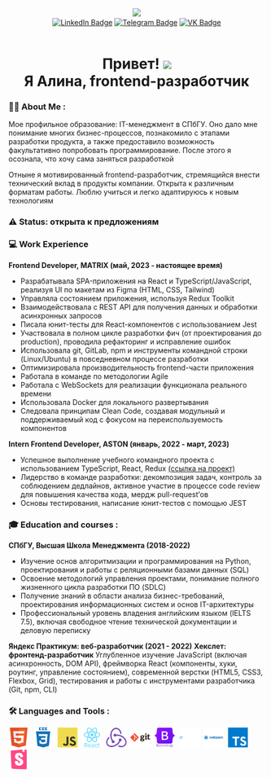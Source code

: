 <div id="header" align="center">
  <img src="https://media.giphy.com/media/v1.Y2lkPTc5MGI3NjExZ2YzcnltZ3NkZGlnNHZxeWpzZGZ1czZ2d29mOWlkZTVia2l0enJxMSZlcD12MV9pbnRlcm5hbF9naWZfYnlfaWQmY3Q9cw/WIQ0N0OUvei1OW1h9Z/giphy.gif" width="120"/>
  <div id="badges">
    <a href="https://www.linkedin.com/in/alina-kupriianova/"><img src="https://img.shields.io/badge/LinkedIn-blue?style=for-the-badge&logo=linkedin&logoColor=white" alt="LinkedIn Badge"/></a>
    <a href="https://t.me/kupriianova_a"><img src="https://img.shields.io/badge/Telegram-gray?style=for-the-badge&logo=telegram&logoColor=white" alt="Telegram Badge"/></a>
    <a href="https://vk.com/kupriianova_a"><img src="https://img.shields.io/badge/VK-blue?style=for-the-badge&logo=VK&logoColor=white" alt="VK Badge"/></a>
  </div>
  <img src="https://komarev.com//ghpvc/?username=KupriianovaAlina&style=flat-square&color=blue" alt=""/>
  <h1> Привет! <img src="https://media.giphy.com/media/hvRJCLFzcasrR4ia7z/giphy.gif" width="30px"/>  <br />
    Я Алина, frontend-разработчик
  </h1>
</div>

### :woman_technologist: About Me :

Мое профильное образование: IT-менеджмент в СПбГУ. Оно дало мне понимание многих бизнес-процессов, познакомило с этапами разработки продукта, а также предоставило возможность факультативно попробовать программирование. После этого я осознала, что хочу сама заняться разработкой

Отныне я мотивированный frontend-разработчик, стремящийся внести технический вклад в продукты компании. Открыта к различным форматам работы. Люблю учиться и легко адаптируюсь к новым технологиям

### :warning: Status: открыта к предложениям

### :computer: Work Experience

__Frontend Developer, MATRIX (май, 2023 - настоящее время)__
- Разрабатывала SPA-приложения на React и TypeScript/JavaScript, реализуя UI по макетам из Figma (HTML, CSS, Tailwind)
- Управляла состоянием приложения, используя Redux Toolkit
- Взаимодействовала с REST API для получения данных и обработки асинхронных запросов
- Писала юнит-тесты для React-компонентов c использованием Jest
- Участвовала в полном цикле разработки фич (от проектирования до production), проводила рефакторинг и исправление ошибок
- Использовала git, GitLab, npm и инструменты командной строки (Linux/Ubuntu) в повседневном процессе разработки
- Оптимизировала производительность frontend-части приложения 
- Работала в команде по методологии Agile
- Работала с WebSockets для реализации функционала реального времени
- Использовала Docker для локального развертывания 
- Следовала принципам Clean Code, создавая модульный и поддерживаемый код с фокусом на переиспользуемость компонентов

__Intern Frontend Developer, ASTON (январь, 2022 - март, 2023)__
- Успешное выполнение учебного командного проекта с использованием TypeScript, React, Redux [(ссылка на проект)](https://github.com/KupriianovaAlina/gallery-project)
- Лидерство в команде разработки: декомпозиция задач, контроль за соблюдением дедлайнов, активное участие в процессе code review для повышения качества кода, мердж pull-request’ов
- Основы тестирования, написание юнит-тестов с помощью JEST 

### :mortar_board: Education and courses :

__СПбГУ, Высшая Школа Менеджмента (2018-2022)__
- Изучение основ алгоритмизации и программирования на Python, проектирования и работы с реляционными базами данных (SQL)
- Освоение методологий управления проектами, понимание полного жизненного цикла разработки ПО (SDLC)
- Получение знаний в области анализа бизнес-требований, проектирования информационных систем и основ IT-архитектуры
- Профессиональный уровень владения английским языком (IELTS 7.5), включая свободное чтение технической документации и деловую переписку

__Яндекс Практикум: веб-разработчик (2021 - 2022)__
__Хекслет: фронтенд-разработчик__
Углубленное изучение JavaScript (включая асинхронность, DOM API), фреймворка React (компоненты, хуки, роутинг, управление состоянием), современной верстки (HTML5, CSS3, Flexbox, Grid), тестирования и работы с инструментами разработчика (Git, npm, CLI)


### :hammer_and_wrench: Languages and Tools :
<div>
  <img src="https://github.com/devicons/devicon/blob/master/icons/html5/html5-original.svg" title="HTML5" alt="HTML" width="40" height="40"/>&nbsp;  
  <img src="https://github.com/devicons/devicon/blob/master/icons/css3/css3-plain-wordmark.svg"  title="CSS3" alt="CSS" width="40" height="40"/>&nbsp;
  <img src="https://github.com/devicons/devicon/blob/master/icons/javascript/javascript-original.svg" title="JavaScript" alt="JavaScript" width="40" height="40"/>&nbsp;
  <img src="https://github.com/devicons/devicon/blob/master/icons/react/react-original-wordmark.svg" title="React" alt="React" width="40" height="40"/>&nbsp;
  <img src="https://github.com/devicons/devicon/blob/master/icons/redux/redux-original.svg" title="Redux" alt="Redux " width="40" height="40"/>&nbsp;
  <img src="https://github.com/devicons/devicon/blob/master/icons/git/git-original-wordmark.svg" title="Git" **alt="Git" width="40" height="40"/>&nbsp;
  <img src="https://github.com/devicons/devicon/blob/master/icons/bootstrap/bootstrap-original-wordmark.svg" title="Bootstrap" **alt="Bootstrap" width="40" height="40"/>&nbsp;
  <img src="https://github.com/devicons/devicon/blob/master/icons/tailwindcss/tailwindcss-original-wordmark.svg" title="Tailwindcss" **alt="Tailwindcss" width="40" height="40"/>&nbsp;
   <img src="https://github.com/devicons/devicon/blob/master/icons/webpack/webpack-original-wordmark.svg" title="webpack" **alt="webpack" width="40" height="40"/>&nbsp;
  <img src="https://github.com/devicons/devicon/blob/master/icons/typescript/typescript-original.svg" title="typescript" **alt="typescript" width="40" height="40"/>&nbsp;
  <img src="https://github.com/devicons/devicon/blob/master/icons/storybook/storybook-original.svg" title="storybook" **alt="storybook" width="40" height="40"/>&nbsp;
</div>
